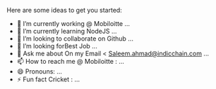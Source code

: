 Here are some ideas to get you started:
- 🔭 I’m currently working @ Mobiloitte ...
- 🌱 I’m currently learning NodeJS ...
- 👯 I’m looking to collaborate on Github ...
- 🤔 I’m looking forBest Job ...
- 💬 Ask me about On my Email < Saleem.ahmad@indicchain.com ...
- 📫 How to reach me @ Mobiloitte : ...
- 😄 Pronouns: ...
- ⚡ Fun fact Cricket : ...
